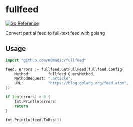 # fullfeed

[![Go Reference](https://pkg.go.dev/badge/github.com/n0madic/fullfeed.svg)](https://pkg.go.dev/github.com/n0madic/fullfeed)

Convert partial feed to full-text feed with golang

## Usage

```go
import "github.com/n0madic/fullfeed"

feed, errors := fullfeed.GetFullFeed(fullfeed.Config{
    Method:        fullfeed.QueryMethod,
    MethodRequest: ".article",
    URL:           "https://blog.golang.org/feed.atom",
})

if len(errors) > 0 {
    fmt.Println(errors)
    return
}

fmt.Println(feed.ToRss())
```
